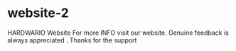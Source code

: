 # website-2
HARDWARIO Website
For more INFO visit our website.
Genuine feedback is always appreciated .
Thanks for the support
